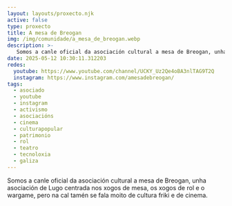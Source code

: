 ```yaml
---
layout: layouts/proxecto.njk
active: false
type: proxecto
title: A mesa de Breogan 
img: /img/comunidade/a_mesa_de_breogan.webp
description: >-
   Somos a canle oficial da asociación cultural a mesa de Breogan, unha asociación de Lugo centrada nos xogos de mesa, os xogos de rol e o wargame, pero na cal tamén se fala moito de cultura friki e de cinema. 
date: 2025-05-12 10:30:11.312203
redes:
  youtube: https://www.youtube.com/channel/UCKY_Uz2Qe4oBA3nlTAG9T2Q
  instagram: https://www.instagram.com/amesadebreogan/
tags:
  - asociado
  - youtube
  - instagram
  - activismo
  - asociacións
  - cinema
  - culturapopular
  - patrimonio
  - rol
  - teatro
  - tecnoloxia
  - galiza
---
```


Somos a canle oficial da asociación cultural a mesa de Breogan, unha asociación de Lugo centrada nos xogos de mesa, os xogos de rol e o wargame, pero na cal tamén se fala moito de cultura friki e de cinema.
